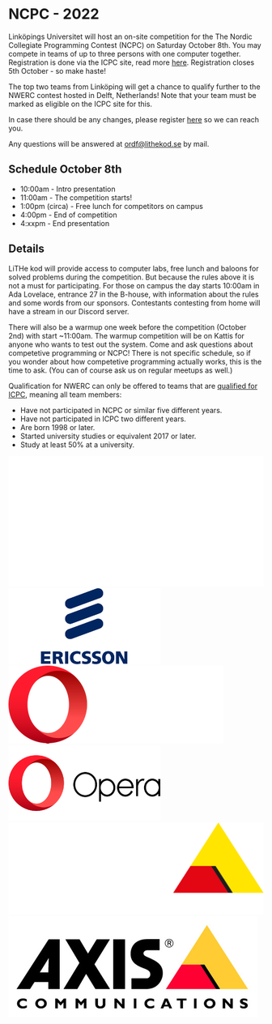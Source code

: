 # NCPC - 2022

Linköpings Universitet will host an on-site competition for the
The Nordic Collegiate Programming Contest (NCPC) on Saturday October 8th.
You may compete in teams of up to three persons with one computer together.
Registration is done via the ICPC site, read more
[here](https://nordic.icpc.io/ncpc2022/#registration).
Registration closes 5th October - so make haste!

The top two teams from Linköping will get a chance to qualify further to the
NWERC contest hosted in Delft, Netherlands!
Note that your team must be marked as eligible on the ICPC site for this.

In case there should be any changes, please register
[here](https://docs.google.com/forms/d/e/1FAIpQLSeMOHEaEjC7M2dK8YDtH-UxnFPXdoBoi9Mk1LAlK3JX42qLsg/viewform)
so we can reach you.

Any questions will be answered at
[ordf@lithekod.se](mailto:ordf@lithekod.se)
by mail.

## Schedule October 8th

* 10:00am - Intro presentation
* 11:00am - The competition starts!
* 1:00pm (circa) - Free lunch for competitors on campus
* 4:00pm - End of competition
* 4:xxpm - End presentation

## Details

LiTHe kod will provide access to computer labs, free lunch and baloons for
solved problems during the competition. But because the rules above it is not a
must for participating. For those on campus the day starts 10:00am in Ada
Lovelace, entrance 27 in the B-house, with information about the rules and some
words from our sponsors. Contestants contesting from home will have a stream in
our Discord server.

There will also be a warmup one week before the competition (October 2nd) with
start ~11:00am. The warmup competition will be on Kattis for anyone who wants
to test out the system. Come and ask questions about competetive programming or
NCPC! There is not specific schedule, so if you wonder about how competetive
programming actually works, this is the time to ask. (You can of course ask us
on regular meetups as well.)

Qualification for NWERC can only be offered to teams that are [qualified for
ICPC](https://icpc.global/regionals/rules), meaning all team members:

* Have not participated in NCPC or similar five different years.
* Have not participated in ICPC two different years.
* Are born 1998 or later.
* Started university studies or equivalent 2017 or later.
* Study at least 50% at a university.

<div id="sponsor-container">
    <img class="sponsor only-dark-theme" src="/static/img/ericsson_dt.svg" alt="ericsson">
    <img class="sponsor only-light-theme" src="/static/img/ericsson_lt.png" alt="ericsson">
    <img class="sponsor only-dark-theme" src="/static/img/opera_dt.png" alt="opera">
    <img class="sponsor only-light-theme" src="/static/img/opera_lt.png" alt="opera">
    <img class="sponsor only-dark-theme" src="/static/img/axis_dt.png" alt="axis">
    <img class="sponsor only-light-theme" src="/static/img/axis_lt.jpg" alt="axis">
</div>
